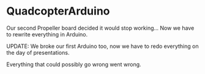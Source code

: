QuadcopterArduino
=================

Our second Propeller board decided it would stop working... Now we have to rewrite everything in Arduino.

UPDATE: We broke our first Arduino too, now we have to redo everything on the day of presentations.

Everything that could possibly go wrong went wrong.
